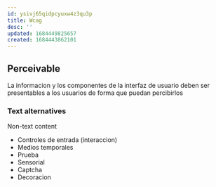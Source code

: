 ```yaml
---
id: ysivj65qidpcyuxw4z3qu3p
title: Wcag
desc: ''
updated: 1684449825657
created: 1684443862101
---
```


## Perceivable

La informacion y los componentes de la interfaz de usuario deben ser presentables a los usuarios de forma que puedan percibirlos

### Text alternatives

Non-text content

* Controles de entrada (interaccion)
* Medios temporales
* Prueba
* Sensorial
* Captcha
* Decoracion




